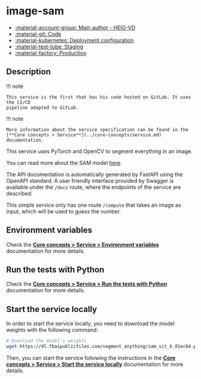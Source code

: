 # image-sam

- [:material-account-group: Main author - HEIG-VD](https://www.hes-so.ch/swiss-ai-center/equipe)
- [:material-git: Code](https://gitlab.com/swiss-ai-center/image-sam-service)
- [:material-kubernetes: Deployment configuration](https://github.com/swiss-ai-center/image-sam-service/tree/main/kubernetes)
- [:material-test-tube: Staging](https://image-sam-swiss-ai-center.kube.isc.heia-fr.ch)
- [:material-factory: Production](https://image-sam-service.swiss-ai-center.ch)

## Description

!!! note

    This service is the first that has his code hosted on GitLab. It uses the CI/CD
    pipeline adapted to GitLab.

!!! note

    More information about the service specification can be found in the
    [**Core concepts > Service**](../core-concepts/service.md) documentation.

This service uses PyTorch and OpenCV to segment everything in an image.

You can read more about the SAM model
[here](https://github.com/facebookresearch/segment-anything).

The API documentation is automatically generated by FastAPI using the OpenAPI
standard. A user friendly interface provided by Swagger is available under the
`/docs` route, where the endpoints of the service are described.

This simple service only has one route `/compute` that takes an image as input,
which will be used to guess the number.

## Environment variables

Check the
[**Core concepts > Service > Environment variables**](../core-concepts/service.md#environment-variables)
documentation for more details.

## Run the tests with Python

Check the
[**Core concepts > Service > Run the tests with Python**](../core-concepts/service.md#run-the-tests-with-python)
documentation for more details.

## Start the service locally

In order to start the service locally, you need to download the model weights
with the following command:

```bash
# Download the model's weights
wget https://dl.fbaipublicfiles.com/segment_anything/sam_vit_b_01ec64.pth -P model/
```

Then, you can start the service following the instructions in the
[**Core concepts > Service > Start the service locally**](../core-concepts/service.md#start-the-service-locally)
documentation for more details.
